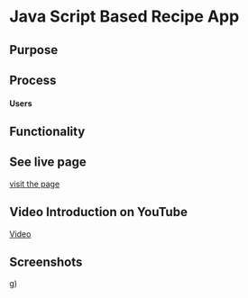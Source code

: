 # Java Script Based Recipe App

## Purpose
 

## Process


#### Users



## Functionality


## See live page
[visit the page]()

## Video Introduction on YouTube
[Video](https://www.youtube.com/watch?v=7sVlBxkcnLk)


## Screenshots
g)

